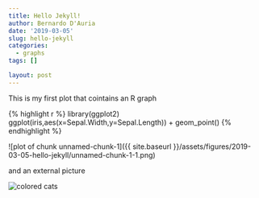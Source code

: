 ```yaml
---
title: Hello Jekyll!
author: Bernardo D'Auria
date: '2019-03-05'
slug: hello-jekyll
categories:
  - graphs
tags: []

layout: post
---
```


This is my first plot that cointains an R graph


{% highlight r %}
library(ggplot2)
ggplot(iris,aes(x=Sepal.Width,y=Sepal.Length)) + geom_point()
{% endhighlight %}

![plot of chunk unnamed-chunk-1]({{ site.baseurl }}/assets/figures/2019-03-05-hello-jekyll/unnamed-chunk-1-1.png)

and an external picture

![colored cats](https://goo.gl/TRS6bL)
